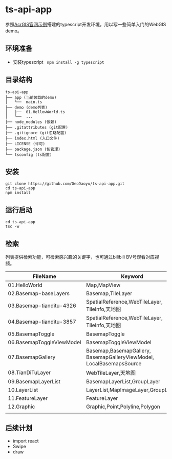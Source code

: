 # ts-api-app

参照[AcrGIS官网示例](https://developers.arcgis.com/javascript/latest/guide/typescript-setup/ )搭建的typescript开发环境，用以写一些简单入门的WebGIS demo。

## 环境准备

+ 安装typescript ``` npm install -g typescript```

## 目录结构

```
ts-api-app
├── app (当前装载的demo)
│   └──  main.ts
├── demo (demo列表)
│   ├──  01.HellowWorld.ts
│   └──  ...
├── node_modules (依赖)
├── .gitattributes (git配置)
├── .gitignore (git忽略配置)
├── index.html (入口文件)
├── LICENSE (许可)
├── package.json (包管理)
└── tsconfig (ts配置)
```

## 安装

~~~ shell
git clone https://github.com/GeoDaoyu/ts-api-app.git
cd ts-api-app
npm install
~~~

## 运行启动

~~~ shell
cd ts-api-app
tsc -w
~~~

## 检索

列表提供检索功能，可检索感兴趣的关键字，也可通过bilibili BV号观看对应视频。

| FileName                  | Keyword                                                      | BV           |
| ------------------------- | ------------------------------------------------------------ | ------------ |
| 01.HelloWorld             | Map,MapView                                                  | BV1JE411g7Wm |
| 02.Basemap-baseLayers     | Basemap,TileLayer                                            | BV147411f7rs |
| 03.Basemap-tianditu-4326  | SpatialReference,WebTileLayer,<br />TileInfo,天地图          | BV1y7411R7cS |
| 04.Basemap-tianditu-3857  | SpatialReference,WebTileLayer,<br />TileInfo,天地图          | BV1y7411R7cS |
| 05.BasemapToggle          | BasemapToggle                                                | BV1dg4y1b7Xg |
| 06.BasemapToggleViewModel | BasemapToggleViewModel                                       | BV1eZ4y1j7Se |
| 07.BasemapGallery         | Basemap,BasemapGallery,<br />BasemapGalleryViewModel,<br />LocalBasemapsSource | BV1r5411471d |
| 08.TianDiTuLayer          | WebTileLayer,天地图                                          | BV1st4y1U7VB |
| 09.BasemapLayerList       | BasemapLayerList,GroupLayer                                  | BV1LT4y1G7x9 |
| 10.LayerList              | LayerList,MapImageLayer,GroupLayer                           | BV1Dt4y117KS |
| 11.FeatureLayer           | FeatureLayer                                                 | BV1dK4y1475e |
| 12.Graphic                | Graphic,Point,Polyline,Polygon                               |              |
|                           |                                                              |              |

## 后续计划

+ import react
+ Swipe
+ draw

